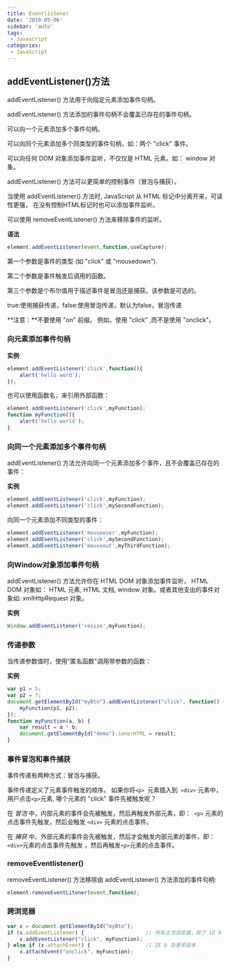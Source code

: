 ```yaml
---
title: Eventlistener
date: '2019-05-06'
sidebar: 'auto'
tags:
 - Javascript
categories:
 - JavaScript
---
```


##  addEventListener()方法

addEventListener() 方法用于向指定元素添加事件句柄。

addEventListener() 方法添加的事件句柄不会覆盖已存在的事件句柄。

可以向一个元素添加多个事件句柄。

可以向同个元素添加多个同类型的事件句柄，如：两个 "click" 事件。

可以向任何 DOM 对象添加事件监听，不仅仅是 HTML 元素。如： window 对象。

addEventListener() 方法可以更简单的控制事件（冒泡与捕获）。

当使用 addEventListener() 方法时, JavaScript 从 HTML 标记中分离开来，可读性更强， 在没有控制HTML标记时也可以添加事件监听。

可以使用 removeEventListener() 方法来移除事件的监听。

**语法**

```javascript
element.addEventListener(event,function,useCapture);
```

第一个参数是事件的类型 (如 "click" 或 "mousedown").

第二个参数是事件触发后调用的函数。

第三个参数是个布尔值用于描述事件是冒泡还是捕获。该参数是可选的。

true:使用捕获传递，false:使用冒泡传递，默认为false，冒泡传递

**注意：**不要使用 "on" 前缀。 例如，使用 "click" ,而不是使用 "onclick"。

###  向元素添加事件句柄

**实例**

```javascript
element.addEventListener('click',function(){
    alert('hello word');
});
```

也可以使用函数名，来引用外部函数：

```javascript
element.addEventListener('click',myFunction);
function myFunction(){
    alert('hello world');
}
```

###  向同一个元素添加多个事件句柄

addEventListener() 方法允许向同一个元素添加多个事件，且不会覆盖已存在的事件：

**实例**

```javascript
element.addEventListener('click',myFunction);
element.addEventListener('click',mySecondFunction);
```

向同一个元素添加不同类型的事件：

```javascript
element.addEventListener('mouseover',myFunction);
element.addEventListener('click',mySecondFunction);
element.addEventListener('mouseout',myThirdFunction);
```

###  向Window对象添加事件句柄

addEventListener() 方法允许你在 HTML DOM 对象添加事件监听， HTML DOM 对象如： HTML 元素, HTML 文档, window 对象。或者其他支出的事件对象如: xmlHttpRequest 对象。

**实例**

```javascript
Window.addEventListener('resize',myFunction);
```

###  传递参数

当传递参数值时，使用"匿名函数"调用带参数的函数：

**实例**

```javascript
var p1 = 5;
var p2 = 7;
document.getElementById("myBtn").addEventListener("click", function() {
    myFunction(p1, p2);
});
function myFunction(a, b) {
    var result = a * b;
    document.getElementById("demo").innerHTML = result;
}
```

###  事件冒泡和事件捕获

事件传递有两种方式：冒泡与捕获。

事件传递定义了元素事件触发的顺序。 如果你将`<p> `元素插入到`` <div>`` 元素中，用户点击` <p> `元素, 哪个元素的 "click" 事件先被触发呢？

在 *冒泡* 中，内部元素的事件会先被触发，然后再触发外部元素，即：`` <p>`` 元素的点击事件先触发，然后会触发 `<div>` 元素的点击事件。

在 *捕获* 中，外部元素的事件会先被触发，然后才会触发内部元素的事件，即：` <div> `元素的点击事件先触发 ，然后再触发` <p> `元素的点击事件。

###  removeEventlistener()

removeEventListener() 方法移除由 addEventListener() 方法添加的事件句柄:

```javascript
element.removeEventLitener(event,function);
```

###  跨浏览器

```javascript
var x = document.getElementById("myBtn");
if (x.addEventListener) {                    // 所有主流浏览器，除了 IE 8 及更早版本
    x.addEventListener("click", myFunction);
} else if (x.attachEvent) {                  // IE 8 及更早版本
    x.attachEvent("onclick", myFunction);
}
```

